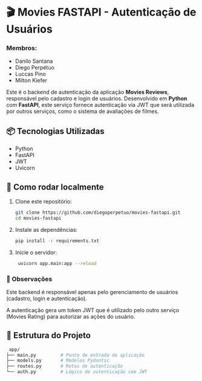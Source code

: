 # 🎬 Movies FASTAPI - Autenticação de Usuários

### Membros:
- Danilo Santana
- Diego Perpétuo
- Luccas Pino
- Milton Kiefer

Este é o backend de autenticação da aplicação **Movies Reviews**, responsável pelo cadastro e login de usuários. Desenvolvido em **Python** com **FastAPI**, este serviço fornece autenticação via JWT que será utilizada por outros serviços, como o sistema de avaliações de filmes.

## 📦 Tecnologias Utilizadas
- Python
- FastAPI
- JWT
- Uvicorn

## 🚀 Como rodar localmente

1. Clone este repositório:
   ```bash
   git clone https://github.com/diegoperpetuo/movies-fastapi.git
   cd movies-fastapi

2. Instale as dependências:
   ```bash
   pip install -r requirements.txt

3. Inicie o servidor:
   ```bash
    uvicorn app.main:app --reload

### 📌 Observações
Este backend é responsável apenas pelo gerenciamento de usuários (cadastro, login e autenticação).

A autenticação gera um token JWT que é utilizado pelo outro serviço (Movies Rating) para autorizar as ações do usuário.

## 📂 Estrutura do Projeto
   ```bash
    app/
   ├── main.py         # Ponto de entrada da aplicação
   ├── models.py       # Modelos Pydantic
   ├── routes.py       # Rotas de autenticação
   └── auth.py         # Lógica de autenticação com JWT
